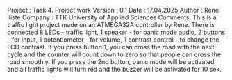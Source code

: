 Project : Task 4. Project work
Version : 0.1
Date    : 17.04.2025
Author  : Rene Iliste 
Company : TTK University of Applied Sciences
Comments: 
This is a traffic light project made on an ATMEGA32A controller by Rene. There is connected 8 LEDs - traffic light, 1 speaker - for panic mode audio, 2 buttons - for input, 1 potentiometer - for volume, 1 contrast control - to change the LCD contrast.
If you press button 1, you can cross the road with the next cycle and the counter will count down to zero so that people can cross the road smoothly.
If you press the 2nd button, panic mode will be activated and all traffic lights will turn red and the buzzer will be activated for 10 sek.
